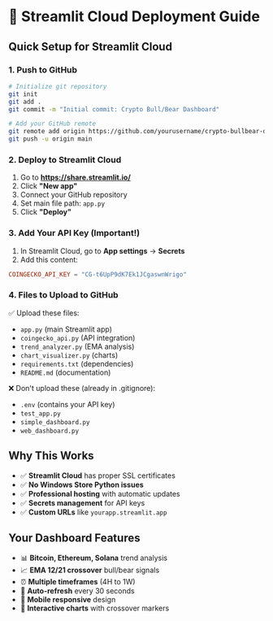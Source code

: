 # 🚀 Streamlit Cloud Deployment Guide

## Quick Setup for Streamlit Cloud

### 1. **Push to GitHub**
```bash
# Initialize git repository
git init
git add .
git commit -m "Initial commit: Crypto Bull/Bear Dashboard"

# Add your GitHub remote
git remote add origin https://github.com/yourusername/crypto-bullbear-dashboard
git push -u origin main
```

### 2. **Deploy to Streamlit Cloud**
1. Go to **https://share.streamlit.io/**
2. Click **"New app"**
3. Connect your GitHub repository
4. Set main file path: `app.py`
5. Click **"Deploy"**

### 3. **Add Your API Key** (Important!)
1. In Streamlit Cloud, go to **App settings** → **Secrets**
2. Add this content:
```toml
COINGECKO_API_KEY = "CG-t6UpP9dK7Ek1JCgaswnWrigo"
```

### 4. **Files to Upload to GitHub**
✅ Upload these files:
- `app.py` (main Streamlit app)
- `coingecko_api.py` (API integration)
- `trend_analyzer.py` (EMA analysis)
- `chart_visualizer.py` (charts)
- `requirements.txt` (dependencies)
- `README.md` (documentation)

❌ Don't upload these (already in .gitignore):
- `.env` (contains your API key)
- `test_app.py`
- `simple_dashboard.py`
- `web_dashboard.py`

## Why This Works
- ✅ **Streamlit Cloud** has proper SSL certificates
- ✅ **No Windows Store Python issues**
- ✅ **Professional hosting** with automatic updates
- ✅ **Secrets management** for API keys
- ✅ **Custom URLs** like `yourapp.streamlit.app`

## Your Dashboard Features
- 📊 **Bitcoin, Ethereum, Solana** trend analysis
- 📈 **EMA 12/21 crossover** bull/bear signals
- ⏰ **Multiple timeframes** (4H to 1W)
- 🔄 **Auto-refresh** every 30 seconds
- 📱 **Mobile responsive** design
- 🎯 **Interactive charts** with crossover markers
